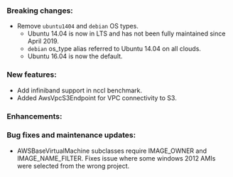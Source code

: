### Breaking changes:
- Remove `ubuntu1404` and `debian` OS types.
  - Ubuntu 14.04 is now in LTS and has not been fully maintained since April
    2019.
  - `debian` os_type alias referred to Ubuntu 14.04 on all clouds.
  - Ubuntu 16.04 is now the default.

### New features:
- Add infiniband support in nccl benchmark.
- Added AwsVpcS3Endpoint for VPC connectivity to S3.

### Enhancements:

### Bug fixes and maintenance updates:
- AWSBaseVirtualMachine subclasses require IMAGE_OWNER and IMAGE_NAME_FILTER.
  Fixes issue where some windows 2012 AMIs were selected from the wrong
  project.
